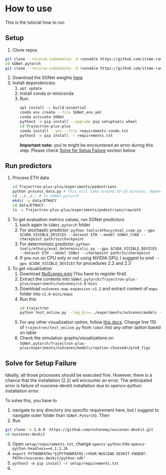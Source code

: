 # How to use

This is the tutorial how to run

## Setup

1. Clone repos
```bash
git clone --recurse-submodules -b runnable https://github.com/itsme-ranger/SGNet.pytorch.git
cd SGNet.pytorch
git clone --recurse-submodules -b runnable https://github.com/itsme-ranger/Trajectron-plus-plus.git
```
2. Download the SGNet weights [here](https://drive.google.com/drive/folders/1FCudihx-dmns-lh61uOcOD5uIWaKdKh8)
3. Install dependencies:
   1. `apt update`
   2. Install conda or miniconda
   3. Run:
      ```bash
      apt install -y build-essential  
      conda env create --file SGNet_env.yml
      conda activate SGNet
      python3 -m pip install --upgrade pip setuptools wheel
      cd Trajectron-plus-plus
      conda install --yes --file requirements-conda.txt
      python3 -m pip install -r requirements.txt
      ```
      **Important note:** you're might be encountered an error during this step. Please check [Solve for Setup Failure](#solve-for-setup-failure) section below

## Run predictors

1. Process ETH data
   ```bash
   cd Trajectron-plus-plus/experiments/pedestrians
   python process_data.py # This will take around 10-15 minutes, depending on your computer.
   cd ../../.. # to SGNet.pytorch
   mkdir -p data/ETHUCY
   cd data/ETHUCY
   ln -s Trajectron-plus-plus/experiments/pedestrians/raw/eth
   ```
2. To get evaluation metrics values, run SGNet predictors:
   1. back again to `SGNet.pytorch` folder
   2. For stochastic predictor: `python tools/ethucy/eval_cvae.py --gpu $CUDA_VISIBLE_DEVICES --dataset ETH --model SGNet_CVAE --checkpoint path/to/checkpoint`
   3. For deterministic predictor: `python tools/ethucy/eval_deterministic.py --gpu $CUDA_VISIBLE_DEVICES --dataset ETH --model SGNet --checkpoint path/to/checkpoint`
   4. If you run on CPU only or not using NVIDIA GPU, I suggest to omit `--gpu $CUDA_VISIBLE_DEVICES` for procedures 2.2 and 2.3
3. To get visualization
   1. Download [NuScenes mini](https://www.nuscenes.org/nuscenes#download) (You have to register first)
   2. Extract the contents into `SGNet.pytorch/Trajectron-plus-plus/experiments/nuScenes/v1.0-mini`
   3. Download `nuScenes-map-expansion-v1.2` and extract content of `maps` folder into `v1.0-mini/maps`
   4. Run this
      ```bash
      cd trajectron
      python test_online.py --log_dir=../experiments/nuScenes/models --data_dir=../experiments/processed --conf=config.json --eval_data_dict=nuScenes_test_mini_full.pkl --map_encoding --incl_robot_node
      ```
   5. For any other visualization option, follow [this docs](https://github.com/itsme-ranger/Trajectron-plus-plus/tree/runnable?tab=readme-ov-file#online-execution). Change line 110 of `trajectron/test_online.py` from `robot` into any other option based on table
   6. Check the simulation graphs/visualizations on `SGNet.pytorch/Trajectron-plus-plus/experiments/nuScenes/models/<option-choosed>/pred_figs`

## Solve for Setup Failure

Ideally, all those processes should be executed fine. However, there is a chance that the installation (2.2) will encounter an error. The anticipated error is failure of nuscene-devkit installation due to opencv-python installation error.

To solve this, you have to
1. navigate to any directory (no specific requirement here, but I suggest to navigate outer folder than `SGNet.Pytorch`). Then
2. Run
```bash
git clone -b 1.0.9  https://github.com/nutonomy/nuscenes-devkit.git
cd nuscenes-devkit
```
3. Open `setup/requirements.txt`, change `opencv-python` into `opencv-python-headless==4.1.1.26`
4. `export PYTHONPATH="${PYTHONPATH}:<YOUR-NUSCENE-DEVKIT-PARENT-PATH>/nuscenes-devkit/python-sdk"`
5. `python3 -m pip install -r setup/requirements.txt`
6. 